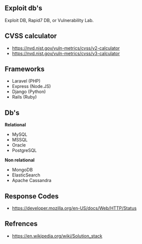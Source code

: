 ## Exploit db's

Exploit DB, Rapid7 DB, or Vulnerability Lab.

## CVSS calculator

- https://nvd.nist.gov/vuln-metrics/cvss/v2-calculator
- https://nvd.nist.gov/vuln-metrics/cvss/v3-calculator

## Frameworks

- Laravel (PHP)
- Express (Node.JS)
- Django (Python)
- Rails (Ruby)

## Db's

**Relational**

- MySQL	
- MSSQL
- Oracle	
- PostgreSQL

**Non relational**

- MongoDB
- ElasticSearch
- Apache Cassandra


## Response Codes

- https://developer.mozilla.org/en-US/docs/Web/HTTP/Status

## Refrences

- https://en.wikipedia.org/wiki/Solution_stack
  
